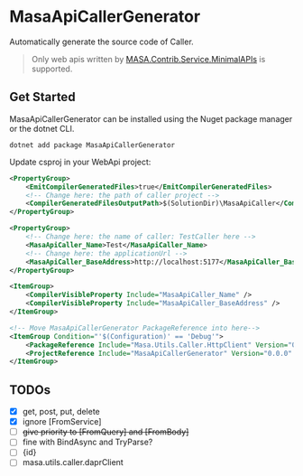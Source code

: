 # MasaApiCallerGenerator

Automatically generate the source code of Caller.

> Only web apis written by [MASA.Contrib.Service.MinimalAPIs](https://github.com/masastack/MASA.Contrib) is supported.

## Get Started

MasaApiCallerGenerator can be installed using the Nuget package manager or the dotnet CLI.

```shell
dotnet add package MasaApiCallerGenerator
```
 
Update csproj in your WebApi project:
```xml
<PropertyGroup>
    <EmitCompilerGeneratedFiles>true</EmitCompilerGeneratedFiles>
    <!-- Change here: the path of caller project -->
    <CompilerGeneratedFilesOutputPath>$(SolutionDir)\MasaApiCaller</CompilerGeneratedFilesOutputPath>
</PropertyGroup>

<PropertyGroup>
    <!-- Change here: the name of caller: TestCaller here -->
    <MasaApiCaller_Name>Test</MasaApiCaller_Name>
    <!-- Change here: the applicationUrl -->
    <MasaApiCaller_BaseAddress>http://localhost:5177</MasaApiCaller_BaseAddress>
</PropertyGroup>

<ItemGroup>
    <CompilerVisibleProperty Include="MasaApiCaller_Name" />
    <CompilerVisibleProperty Include="MasaApiCaller_BaseAddress" />
</ItemGroup>

<!-- Move MasaApiCallerGenerator PackageReference into here-->
<ItemGroup Condition="'$(Configuration)' == 'Debug'">
    <PackageReference Include="Masa.Utils.Caller.HttpClient" Version="0.0.0" />
    <ProjectReference Include="MasaApiCallerGenerator" Version="0.0.0" />
</ItemGroup>
```

## TODOs
- [x] get, post, put, delete
- [x] ignore \[FromService\]
- [ ] ~~give priority to \[FromQuery\] and \[FromBody\]~~
- [ ] fine with BindAsync and TryParse?
- [ ] {id}
- [ ] masa.utils.caller.daprClient
